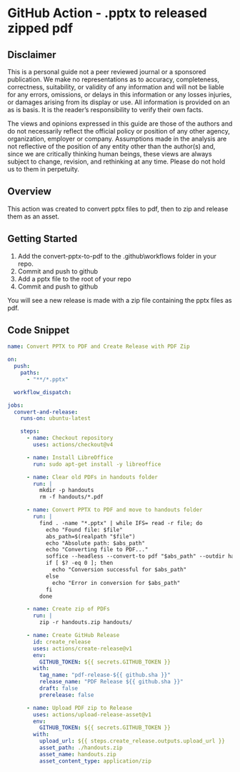 # GitHub Action - .pptx to released zipped pdf

## Disclaimer

This is a personal guide not a peer reviewed journal or a sponsored publication. We make
no representations as to accuracy, completeness, correctness, suitability, or validity of any
information and will not be liable for any errors, omissions, or delays in this information or any
losses injuries, or damages arising from its display or use. All information is provided on an as
is basis. It is the reader’s responsibility to verify their own facts.

The views and opinions expressed in this guide are those of the authors and do not
necessarily reflect the official policy or position of any other agency, organization, employer or
company. Assumptions made in the analysis are not reflective of the position of any entity
other than the author(s) and, since we are critically thinking human beings, these views are
always subject to change, revision, and rethinking at any time. Please do not hold us to them
in perpetuity.

## Overview

This action was created to convert pptx files to pdf, then to zip and release them as an asset.

## Getting Started

1. Add the convert-pptx-to-pdf to the .github\workflows folder in your repo.
2. Commit and push to github
3. Add a pptx file to the root of your repo
4. Commit and push to github

You will see a new release is made with a zip file containing the pptx files as pdf.

## Code Snippet

```yml
name: Convert PPTX to PDF and Create Release with PDF Zip

on:
  push:
    paths:
      - "**/*.pptx"

  workflow_dispatch:

jobs:
  convert-and-release:
    runs-on: ubuntu-latest

    steps:
      - name: Checkout repository
        uses: actions/checkout@v4

      - name: Install LibreOffice
        run: sudo apt-get install -y libreoffice

      - name: Clear old PDFs in handouts folder
        run: |
          mkdir -p handouts
          rm -f handouts/*.pdf

      - name: Convert PPTX to PDF and move to handouts folder
        run: |
          find . -name "*.pptx" | while IFS= read -r file; do
            echo "Found file: $file"
            abs_path=$(realpath "$file")
            echo "Absolute path: $abs_path"
            echo "Converting file to PDF..."
            soffice --headless --convert-to pdf "$abs_path" --outdir handouts
            if [ $? -eq 0 ]; then
              echo "Conversion successful for $abs_path"
            else
              echo "Error in conversion for $abs_path"
            fi
          done

      - name: Create zip of PDFs
        run: |
          zip -r handouts.zip handouts/

      - name: Create GitHub Release
        id: create_release
        uses: actions/create-release@v1
        env:
          GITHUB_TOKEN: ${{ secrets.GITHUB_TOKEN }}
        with:
          tag_name: "pdf-release-${{ github.sha }}"
          release_name: "PDF Release ${{ github.sha }}"
          draft: false
          prerelease: false

      - name: Upload PDF zip to Release
        uses: actions/upload-release-asset@v1
        env:
          GITHUB_TOKEN: ${{ secrets.GITHUB_TOKEN }}
        with:
          upload_url: ${{ steps.create_release.outputs.upload_url }}
          asset_path: ./handouts.zip
          asset_name: handouts.zip
          asset_content_type: application/zip
```
